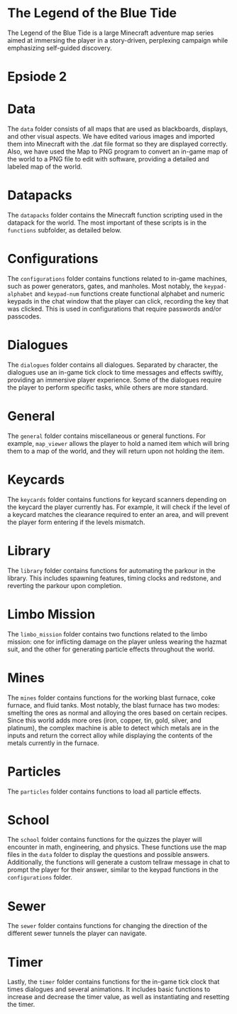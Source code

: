 # The Legend of the Blue Tide
The Legend of the Blue Tide is a large Minecraft adventure map series aimed at immersing the player in a story-driven, perplexing campaign while emphasizing self-guided discovery.

# Epsiode 2

# Data
The `data` folder consists of all maps that are used as blackboards, displays, and other visual aspects. We have edited various images and imported them into Minecraft with the .dat file format so they are displayed correctly. Also, we have used the Map to PNG program to convert an in-game map of the world to a PNG file to edit with software, providing a detailed and labeled map of the world. 

# Datapacks
The `datapacks` folder contains the Minecraft function scripting used in the datapack for the world. The most important of these scripts is in the `functions` subfolder, as detailed below.

# Configurations
The `configurations` folder contains functions related to in-game machines, such as power generators, gates, and manholes. Most notably, the `keypad-alphabet` and `keypad-num` functions create functional alphabet and numeric keypads in the chat window that the player can click, recording the key that was clicked. This is used in configurations that require passwords and/or passcodes.

# Dialogues
The `dialogues` folder contains all dialogues. Separated by character, the dialogues use an in-game tick clock to time messages and effects swiftly, providing an immersive player experience. Some of the dialogues require the player to perform specific tasks, while others are more standard.

# General
The `general` folder contains miscellaneous or general functions. For example, `map_viewer` allows the player to hold a named item which will bring them to a map of the world, and they will return upon not holding the item. 

# Keycards
The `keycards` folder contains functions for keycard scanners depending on the keycard the player currently has. For example, it will check if the level of a keycard matches the clearance required to enter an area, and will prevent the player form entering if the levels mismatch.

# Library
The `library` folder contains functions for automating the parkour in the library. This includes spawning features, timing clocks and redstone, and reverting the parkour upon completion.

# Limbo Mission
The `limbo_mission` folder contains two functions related to the limbo mission: one for inflicting damage on the player unless wearing the hazmat suit, and the other for generating particle effects throughout the world.

# Mines
The `mines` folder contains functions for the working blast furnace, coke furnace, and fluid tanks. Most notably, the blast furnace has two modes: smelting the ores as normal and alloying the ores based on certain recipes. Since this world adds more ores (iron, copper, tin, gold, silver, and platinum), the complex machine is able to detect which metals are in the inputs and return the correct alloy while displaying the contents of the metals currently in the furnace.

# Particles
The `particles` folder contains functions to load all particle effects.

# School
The `school` folder contains functions for the quizzes the player will encounter in math, engineering, and physics. These functions use the map files in the `data` folder to display the questions and possible answers. Additionally, the functions will generate a custom tellraw message in chat to prompt the player for their answer, similar to the keypad functions in the `configurations` folder. 

# Sewer
The `sewer` folder contains functions for changing the direction of the different sewer tunnels the player can navigate.

# Timer
Lastly, the `timer` folder contains functions for the in-game tick clock that times dialogues and several animations. It includes basic functions to increase and decrease the timer value, as well as instantiating and resetting the timer.
